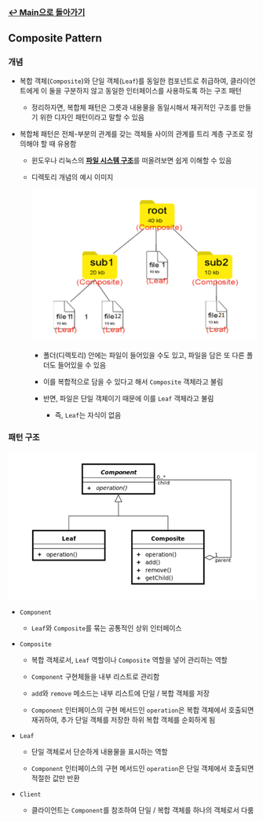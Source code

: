 ### [↩︎ Main으로 돌아가기](../../README.md)

## Composite Pattern

### 개념

- 복합 객체(`Composite`)와 단일 객체(`Leaf`)를 동일한 컴포넌트로 취급하여, 클라이언트에게 이 둘을 구분하지 않고 동일한 인터페이스를 사용하도록 하는 구조 패턴

  - 정리하자면, 복합체 패턴은 그릇과 내용물을 동일시해서 재귀적인 구조를 만들기 위한 디자인 패턴이라고 말할 수 있음

- 복합체 패턴은 전체-부분의 관계를 갖는 객체들 사이의 관계를 트리 계층 구조로 정의해야 할 때 유용함

  - 윈도우나 리눅스의 <b><u>파일 시스템 구조</u></b>를 떠올려보면 쉽게 이해할 수 있음

  - 디렉토리 개념의 예시 이미지

    <img src="../../image/composite_example.png">

    - 폴더(디렉토리) 안에는 파일이 들어있을 수도 있고, 파일을 담은 또 다른 폴더도 들어있을 수 있음

    - 이를 복합적으로 담을 수 있다고 해서 `Composite` 객체라고 불림

    - 반면, 파일은 단일 객체이기 때문에 이를 `Leaf` 객체라고 불림

      - 즉, `Leaf`는 자식이 없음

### 패턴 구조

<div align="center">
  <img src="../../image/composite.png">
</div>

- `Component`

  - `Leaf`와 `Composite`를 묶는 공통적인 상위 인터페이스

- `Composite`

  - 복합 객체로서, `Leaf` 역할이나 `Composite` 역할을 넣어 관리하는 역할

  - `Component` 구현체들을 내부 리스트로 관리함

  - `add`와 `remove` 메소드는 내부 리스트에 단일 / 복합 객체를 저장

  - `Component` 인터페이스의 구현 메서드인 `operation`은 복합 객체에서 호출되면 재귀하여, 추가 단일 객체를 저장한 하위 복합 객체를 순회하게 됨

- `Leaf`

  - 단일 객체로서 단순하게 내용물을 표시하는 역할

  - `Component` 인터페이스의 구현 메서드인 `operation`은 단일 객체에서 호출되면 적절한 값만 반환

- `Client`

  - 클라이언트는 `Component`를 참조하여 단일 / 복합 객체를 하나의 객체로서 다룸
